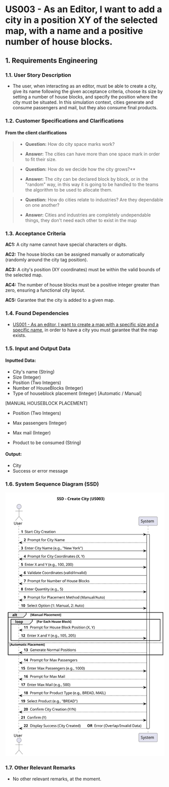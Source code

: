 # **US003 - As an Editor, I want to add a city in a position XY of the selected map, with a name and a positive number of house blocks.**

## **1. Requirements Engineering**

### **1.1. User Story Description**
- The user, when interacting as an editor, must be able to create a city, give its name following the given acceptance criteria, choose its size by setting a number of house blocks, and specify the position where the city must be situated. In this simulation context, cities generate and consume passengers and mail, but they also consume final products.

### **1.2. Customer Specifications and Clarifications**

#### From the client clarifications

> - **Question:** How do city space marks work?
>
> - **Answer:** The cities can have more than one space mark in order to fit their size.

> - **Question:** How do we decide how the city grows?**
>
> - **Answer:**  The city can be declared block by block, or in the "random" way, in this way it is going to be handled to the teams the algorithm to be used to allocate them.

> - **Question:** How do cities relate to industries? Are they dependable on one another?
>
> - **Answer:** Cities and industries are completely undependable things, they don't need each other to exist in the map

### **1.3. Acceptance Criteria**
**AC1:** A city name cannot have special characters or digits.

**AC2:** The house blocks can be assigned manually or automatically (randomly around the city tag position).

**AC3:** A city's position (XY coordinates) must be within the valid bounds of the selected map.

**AC4:** The number of house blocks must be a positive integer greater than zero, ensuring a functional city layout.

**AC5:** Garantee that the city is added to a given map.

### **1.4. Found Dependencies**
- [US001 - As an editor, I want to create a map with a specific size and a specific name](../US001), in order to have a city you must garantee that the map exists.

### **1.5. Input and Output Data**
#### **Inputted Data:**
- City's name (String)
- Size (Integer)
- Position (Two Integers)
- Number of HouseBlocks (Integer)
- Type of houseblock placement (Integer) [Automatic / Manual]

[MANUAL HOUSEBLOCK PLACEMENT]
- Position (Two Integers)

- Max passengers (Integer)
- Max mail (Integer)
- Product to be consumed (String)

#### **Output:**
- City
- Success or error message

### **1.6. System Sequence Diagram (SSD)**
![US003-SSD](svg/US003-SSD.svg)

### **1.7. Other Relevant Remarks**
- No other relevant remarks, at the moment.
